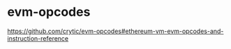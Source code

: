 # evm-opcodes
https://github.com/crytic/evm-opcodes#ethereum-vm-evm-opcodes-and-instruction-reference
